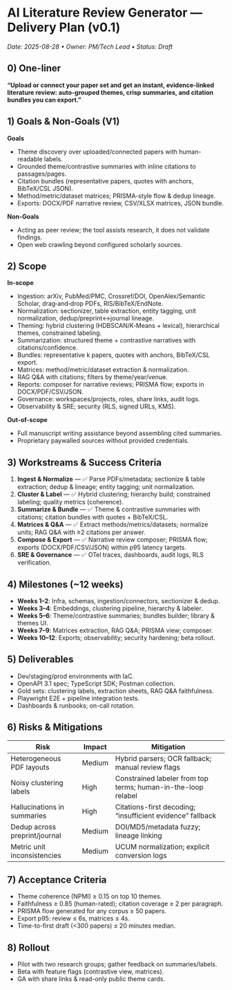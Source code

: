 # AI Literature Review Generator — Delivery Plan (v0.1)
_Date: 2025-08-28 • Owner: PM/Tech Lead • Status: Draft_

## 0) One-liner
**“Upload or connect your paper set and get an instant, evidence-linked literature review: auto-grouped themes, crisp summaries, and citation bundles you can export.”**

## 1) Goals & Non-Goals (V1)
**Goals**
- Theme discovery over uploaded/connected papers with human-readable labels.
- Grounded theme/contrastive summaries with inline citations to passages/pages.
- Citation bundles (representative papers, quotes with anchors, BibTeX/CSL JSON).
- Method/metric/dataset matrices; PRISMA-style flow & dedup lineage.
- Exports: DOCX/PDF narrative review, CSV/XLSX matrices, JSON bundle.

**Non-Goals**
- Acting as peer review; the tool assists research, it does not validate findings.
- Open web crawling beyond configured scholarly sources.

## 2) Scope
**In-scope**
- Ingestion: arXiv, PubMed/PMC, Crossref/DOI, OpenAlex/Semantic Scholar, drag‑and‑drop PDFs, RIS/BibTeX/EndNote.
- Normalization: sectionizer, table extraction, entity tagging, unit normalization, dedup/preprint↔journal lineage.
- Theming: hybrid clustering (HDBSCAN/K‑Means + lexical), hierarchical themes, constrained labeling.
- Summarization: structured theme + contrastive narratives with citations/confidence.
- Bundles: representative k papers, quotes with anchors, BibTeX/CSL export.
- Matrices: method/metric/dataset extraction & normalization.
- RAG Q&A with citations; filters by theme/year/venue.
- Reports: composer for narrative reviews; PRISMA flow; exports in DOCX/PDF/CSV/JSON.
- Governance: workspaces/projects, roles, share links, audit logs.
- Observability & SRE; security (RLS, signed URLs, KMS).

**Out-of-scope**
- Full manuscript writing assistance beyond assembling cited summaries.
- Proprietary paywalled sources without provided credentials.

## 3) Workstreams & Success Criteria
1. **Ingest & Normalize** — ✅ Parse PDFs/metadata; sectionize & table extraction; dedup & lineage; entity tagging; unit normalization.
2. **Cluster & Label** — ✅ Hybrid clustering; hierarchy build; constrained labeling; quality metrics (coherence).
3. **Summarize & Bundle** — ✅ Theme & contrastive summaries with citations; citation bundles with quotes + BibTeX/CSL.
4. **Matrices & Q&A** — ✅ Extract methods/metrics/datasets; normalize units; RAG Q&A with ≥2 citations per answer.
5. **Compose & Export** — ✅ Narrative review composer; PRISMA flow; exports (DOCX/PDF/CSV/JSON) within p95 latency targets.
6. **SRE & Governance** — ✅ OTel traces, dashboards, audit logs, RLS verification.

## 4) Milestones (~12 weeks)
- **Weeks 1–2**: Infra, schemas, ingestion/connectors, sectionizer & dedup.
- **Weeks 3–4**: Embeddings, clustering pipeline, hierarchy & labeler.
- **Weeks 5–6**: Theme/contrastive summaries; bundles builder; library & themes UI.
- **Weeks 7–9**: Matrices extraction, RAG Q&A; PRISMA view; composer.
- **Weeks 10–12**: Exports; observability; security hardening; beta rollout.

## 5) Deliverables
- Dev/staging/prod environments with IaC.
- OpenAPI 3.1 spec; TypeScript SDK; Postman collection.
- Gold sets: clustering labels, extraction sheets, RAG Q&A faithfulness.
- Playwright E2E + pipeline integration tests.
- Dashboards & runbooks; on-call rotation.

## 6) Risks & Mitigations
| Risk | Impact | Mitigation |
|---|---|---|
| Heterogeneous PDF layouts | Medium | Hybrid parsers; OCR fallback; manual review flags |
| Noisy clustering labels | High | Constrained labeler from top terms; human-in-the-loop relabel |
| Hallucinations in summaries | High | Citations-first decoding; “insufficient evidence” fallback |
| Dedup across preprint/journal | Medium | DOI/MD5/metadata fuzzy; lineage linking |
| Metric unit inconsistencies | Medium | UCUM normalization; explicit conversion logs |

## 7) Acceptance Criteria
- Theme coherence (NPMI) ≥ 0.15 on top 10 themes.
- Faithfulness ≥ 0.85 (human-rated); citation coverage ≥ 2 per paragraph.
- PRISMA flow generated for any corpus ≥ 50 papers.
- Export p95: review ≤ 6s, matrices ≤ 4s.
- Time-to-first draft (<300 papers) ≤ 20 minutes median.

## 8) Rollout
- Pilot with two research groups; gather feedback on summaries/labels.
- Beta with feature flags (contrastive view, matrices).
- GA with share links & read-only public theme cards.